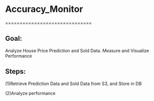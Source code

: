 # Accuracy_Monitor
==============================



Goal:
------------
Analyze House Price Prediction and Sold Data.
Measure and Visualize Performance

Steps:
------------
(1)Retrieve Prediction Data and Sold Data from S3, and Store in DB

(2)Analyze performance
